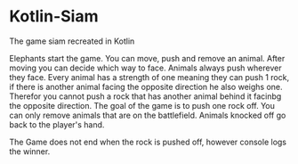 # Kotlin-Siam
The game siam recreated in Kotlin

Elephants start the game. 
You can move, push and remove an animal. After moving you can decide which way to face. 
Animals always push wherever they face.
Every animal has a strength of one meaning they can push 1 rock, if there is another animal facing the opposite direction he also weighs one. Therefor you cannot push a rock that has another animal behind it facinbg the opposite direction.
The goal of the game is to push one rock off. 
You can only remove animals that are on the battlefield. 
Animals knocked off go back to the player's hand. 

The Game does not end when the rock is pushed off, however console logs the winner. 

